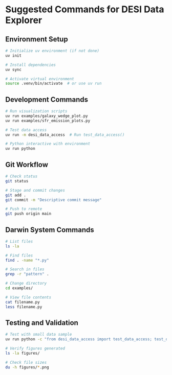 # Suggested Commands for DESI Data Explorer

## Environment Setup
```bash
# Initialize uv environment (if not done)
uv init

# Install dependencies
uv sync

# Activate virtual environment
source .venv/bin/activate  # or use uv run
```

## Development Commands
```bash
# Run visualization scripts
uv run examples/galaxy_wedge_plot.py
uv run examples/sfr_emission_plots.py

# Test data access
uv run -m desi_data_access  # Run test_data_access()

# Python interactive with environment
uv run python
```

## Git Workflow
```bash
# Check status
git status

# Stage and commit changes
git add .
git commit -m "Descriptive commit message"

# Push to remote
git push origin main
```

## Darwin System Commands
```bash
# List files
ls -la

# Find files
find . -name "*.py"

# Search in files
grep -r "pattern" .

# Change directory
cd examples/

# View file contents
cat filename.py
less filename.py
```

## Testing and Validation
```bash
# Test with small data sample
uv run python -c "from desi_data_access import test_data_access; test_data_access()"

# Verify figures generated
ls -la figures/

# Check file sizes
du -h figures/*.png
```